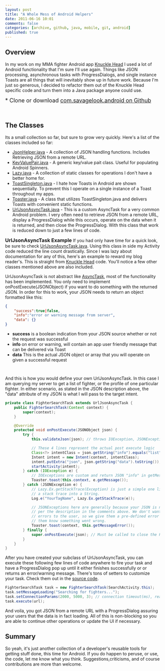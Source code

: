 ```yaml
---
layout: post
title: "A Whole Mess of Android Helpers"
date: 2011-06-16 10:01
comments: false
categories: [archive, github, java, mobile, git, android]
published: true
---
```


## Overview

In my work on my MMA fighter Android app <a href="{% post_url 2011-06-08-knuckle-head--my-mma-fighter-app-for-android %}">Knuckle Head</a> I used a lot of Android functionality that I'm sure I'll use again.  Things like JSON processing, asynchronous tasks with ProgressDialogs, and single instance Toasts are all things that will inevitably show up in future work.  Because I'm just so generous, I decided to refactor them out of the Knuckle Head specific code and turn them into a Java package anyone could use.

<span style="font-size:18px;">* Clone or download <a href="https://github.com/tonylukasavage/com.savagelook.android" target="_blank">com.savagelook.android on Github</a></span>
<div style="height:15px;">&nbsp;</div>

## The Classes
Its a small collection so far, but sure to grow very quickly.  Here's a list of the classes included so far:

<ul>
<li><a href="https://github.com/tonylukasavage/com.savagelook.android/blob/master/com/savagelook/android/JsonHelper.java">JsonHelper.java</a> - A collection of JSON handling functions. Includes Retrieving JSON from a remote URL.</li>
<li><a href="https://github.com/tonylukasavage/com.savagelook.android/blob/master/com/savagelook/android/KeyValuePair.java">KeyValuePair.java</a> - A generic key/value pait class. Useful for populating Android Spinners.</li>
<li><a href="https://github.com/tonylukasavage/com.savagelook.android/blob/master/com/savagelook/android/Lazy.java">Lazy.java</a> - A collection of static classes for operations I don't have a better home for.</li>
<li><a href="https://github.com/tonylukasavage/com.savagelook.android/blob/master/com/savagelook/android/ToastSingleton.java">ToastSingleton.java</a> - I hate how Toasts in Android are shown sequentially. To prevent this I operate on a single instance of a Toast throughout my apps.</li>
<li><a href="https://github.com/tonylukasavage/com.savagelook.android/blob/master/com/savagelook/android/Toaster.java">Toaster.java</a> - A class that utilizes ToastSingleton.java and delivers Toasts with convenient static functions.</li>
<li><a href="https://github.com/tonylukasavage/com.savagelook.android/blob/master/com/savagelook/android/UrlJsonAsyncTask.java">UrlJsonAsyncTask.java</a> - This is a custom AsyncTask for a very common Android problem. I very often need to retrieve JSON from a remote URL, display a ProgressDialog while this occurs, operate on the data when it is returned, and then close the ProgressDialog. With this class that work is reduced down to just a few lines of code.</li>
</ul>

<span style="font-weight:bold; font-size:16px; padding:0px; margin:0px;">UrlJsonAsyncTask Example</span>
If you had only have time for a quick look, be sure to check <a href="https://github.com/tonylukasavage/com.savagelook.android/blob/master/com/savagelook/android/UrlJsonAsyncTask.java">UrlJsonAsyncTask.java</a>.  Using this class in side my Activity code reduced the line count drastically.  Since I was lazy about documentation for any of this, here's an example to reward my blog reader's.  This is straight from <a href="http://savagelook.com/blog/android/knuckle-head-my-mma-fighter-app-for-android">Knuckle Head</a> code.  You'll notice a few other classes mentioned above are also included.

UrlJsonAsyncTask is not abstract like <a href="http://developer.android.com/reference/android/os/AsyncTask.html" target="_blank">AsyncTask</a>, most of the functionality has been implemented. You only need to implement onPostExecute(JSONObject) if you want to do something with the returned JSON.  In order for this to work, your JSON needs to return an object formatted like this:

``` json
{
    "success":true|false,
    "info":"error or warning message from server",
    "data": {}
}
```

<ul>
<li><strong>success</strong> is a boolean indication from your JSON source whether or not the request was successful</li>
<li><strong>info</strong> on error or warning, will contain an app user friendly message that can be delivered via Toast</li>
<li><strong>data</strong> This is the actual JSON object or array that you will operate on given a successful request</li>
</ul>
<div style="height:15px;">&nbsp;</div>

And this is how you would define your own UrlJsonAsyncTask.  In this case I am querying my server to get a list of fighter, or the profile of one particular fighter.  In either scenario, as stated in the JSON description above, the "data" attribute of my JSON is what I will pass to the target intent.

``` java
private class FighterSearchTask extends UrlJsonAsyncTask {
    public FighterSearchTask(Context context) {
        super(context);
    }

    @Override
    protected void onPostExecute(JSONObject json) {
        try {
            this.validateJson(json); // throws IOException, JSONException

            // These 4 lines represent the actual post execute logic
            Class<?> intentClass = json.getString("info").equals("list") ? FighterListActivity.class : FighterTabActivity.class;
            Intent intent = new Intent(context, intentClass);
            intent.putExtra("json", json.getString("data").toString());
            startActivity(intent);
        } catch (IOException e) {
            // IOExceptions are custom and return JSON "info" in getMessage()
            Toaster.toast(this.context, e.getMessage());
        } catch (JSONException e) {
            // Lazy.Ex.getStackTrace(Exception) is just a simple one liner for turning
            // a stack trace into a String.
            Log.e("YourTagName", Lazy.Ex.getStackTrace(e));

            // JSONExceptions here are generally because your JSON is not formatted as
            // per the description in the comments above. We don't want to show these
            // errors to the user, so we give them a pre-defined error message to let
            // them know something went wrong.
            Toaster.toast(context, this.getMessageError());
        } finally {
            super.onPostExecute(json); // Must be called to close the ProgressDialog
        }
    }
}
```

After you have created your subclass of UrlJsonAsyncTask, you can execute these following few lines of code anywhere to fire your task and have a ProgressDialog pop up until it either finishes successfully or or returns an error/warning message. There's tons of setters to customize your task. Check them out in the <a href="https://github.com/tonylukasavage/com.savagelook.android/blob/master/com/savagelook/android/UrlJsonAsyncTask.java" target="_blank">source code</a>.

``` java
FighterSearchTask task = new FighterSearchTask(SearchActivity.this);
task.setMessageLoading("Searching for fighters...");
task.setConnectionParams(2000, 5000, 3); // connection timeout(ms), read timeout(ms), number of retries
task.execute(url);
```

And voila, you got JSON from a remote URL with a ProgressDialog assuring your users that the data is in fact loading.  All of this is non-blocking so you are able to continue other operations or update the UI if necessary.

## Summary
So yeah, it's just another collection of a developer's reusable tools for getting stuff done, this time for Android.  If you do happen to peruse, or use, the code, let me know what you think.  Suggestions,criticisms, and of course contributions are more than welcome.